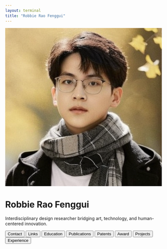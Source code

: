 ```yaml
---
layout: terminal
title: "Robbie Rao Fenggui"
---
```


<div class="container">
  <img src="/images/profile.png" alt="Profile photo" class="profile">
  <h1>Robbie Rao Fenggui</h1>
  <p class="tagline">Interdisciplinary design researcher bridging art, technology, and human-centered innovation.</p>
  <div class="tags">
    <button data-cmd="open contact" data-content="School of Design, PolyU\\nHung Hom, Kowloon, Hong Kong\\nSupervisor: Yan Tina Luximon\\nTel: (852) 84032765\\nEmail: robbie.rao@connect.polyu.hk">Contact</button>
    <button data-cmd="open links" data-content="https://robbierao.com\\nhttps://sd.polyu.edu.hk/aedlab\\nhttps://designanything.design">Links</button>
    <button data-cmd="open education" data-content="School of Design, The Hong Kong Polytechnic University – AED Lab, Ph.D. Student, 2024–Present.\\nChina Academy of Art – B.Eng in Innovative Design, 2020–2024.">Education</button>
    <button data-cmd="open publications" data-content="The Immersive Art Therapy Driven by AIGC: An Innovative Approach to Alleviating Children’s Nyctophobia, CHI EA 2025.\\nBetween Real and Imagined: Developing a dynamic immersive virtual auditing (DIVA) framework for high-density urban health trails, eCAADe 2025.\\nContextCam: Bridging Context Awareness with Creative Human-AI Image Co-Creation, CHI 2024.\\nEnlivening Performance Art: Enhanced Interactivity through Embodied Cognition and Real-Time Physical Visualization on Swarm Tangible Interfaces, ICLC 2024.\\nTrailTracking: AI-Driven Distributed Narratives of Descendant Civilizations in a Digitally Encoded Cosmos, Science 24 hours 2024.">Publications</button>
    <button data-cmd="open patents" data-content="AI-Assisted Design Creation Software, Software Monograph, 2023.\\nIntegrated Art Education Service Solution Based on Generative AI, Invention Patent 2023.\\nBox, Design Patent 2022.\\nA Kind of Robotic Arm, Utility Model Patent 2022.\\nImage Digital Projection Device, Utility Model Patent 2022.">Patents</button>
    <button data-cmd="open award" data-content="AIGC-Driven Virtual Art Education Tutor – top honors.">Award</button>
    <button data-cmd="open projects" data-content="Blind Box Experience Upgrade – Reimagined the blind box concept through innovative interaction design.\\nAIGC-Driven Virtual Art Education Tutor – Transformed virtual art education using generative AI.\\nPrivate Domain UX Design – Developed data-driven strategies and intuitive interfaces to enhance digital user engagement.">Projects</button>
    <button data-cmd="open experience" data-content="CEO, Hangzhou BIZZLE Network Technology Co., Ltd. (Feb 2022 – Present).\\nCo-Founder, DesignAnything Lab, China Academy of Art (Mar 2022 – Sep 2024).">Experience</button>
  </div>
  <div class="terminal-window">
    <div class="terminal-bar">
      <span class="dot red"></span>
      <span class="dot yellow"></span>
      <span class="dot green"></span>
    </div>
    <div id="terminal"></div>
  </div>
</div>
